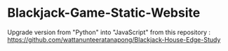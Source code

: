# Blackjack-Game-Static-Website
Upgrade version from "Python" into "JavaScript" from this repository : <br>
https://github.com/wattanunteeratanapong/Blackjack-House-Edge-Study
